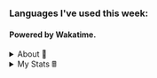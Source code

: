 ### Languages I've used this week:

<!--START_SECTION:waka-->
<!--END_SECTION:waka-->

#### Powered by Wakatime.

<details>
    <summary align="left">About 💭</summary>
    <br>
    <summary align="center">
        <img
            src="https://64.media.tumblr.com/db89ac1b81413063c660fdf85e3d9f65/50753d5a9688cf28-7e/s100x200/e98fb1079822881a785d61d179b11d6e5fe5b9d0.gifv">
        <br>
        hello! i’m <strong>fluteds </strong>
        <img
            src="https://64.media.tumblr.com/c926c9301e7c4da0457fd041ebedb1cb/189c6ddd22ffd726-ea/s75x75_c1/399da327c614f18efeb55be8af8fd2d55b43ebaa.gifv">
        <code>(they/them)</code>
        and i enjoy learning new things relating to development, i also love kpop, gaming and music! 🎀 my strongest
        skills with programming lie within <code>web design</code> as i started out making tumblr blogs back in 2014 and
        by creating themes i learnt how to fluently use:
        <code>html</code>,
        <code>css</code>,
        <code>tumblr.js</code> and
        <code>javascript</code>.
        <hr>
        <p align="center">
            <a href="https://twitter.com/intent/tweet?text=@fluted_%20hello!%20<3"><kbd>say hi on twitter</kbd></a>
            <br align="center">
            <p align="center">
                <a href="https://fluted.xyz/pgp.txt"><kbd>pgp key</kbd></a>
                <br align="center">
                🔑💌
</details>
<details>
    <summary>My Stats 🖩</summary>
    <p>
        <h3> 🚧 My Github Stats 🚧
    </p>
    <a href="https://github.com/anuraghazra/github-readme-stats">
        <img align="left"
            src="https://github-readme-stats.vercel.app/api?username=fluteds&count_private=true&show_icons=true&hide_title=true&count_private=true&exclude_repo=commit&line_height=28" />
    </a>
    <br>
    <br>
    <br>
    <br>
    <br>
    <br>
    <br>
    <p>
        <h3> 📚 Top Language Stats 📚
    </p>
    <a href="https://github.com/anuraghazra/github-readme-stats">
        <img align="left"
            src="https://github-readme-stats.vercel.app/api/top-langs/?username=fluteds&hide_title=true&hide_total_stars=true&layout=compact&langs_count=10&card_width=265" />
    </a>
    </p>
</details>